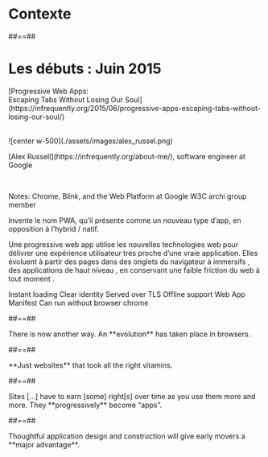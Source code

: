 <!-- .slide: class="transition-white sfeir-bg-blue" -->

# Contexte

##==##

# Les débuts : Juin 2015

<p class="center">
[Progressive Web Apps:<br> Escaping Tabs Without Losing Our Soul](https://infrequently.org/2015/06/progressive-apps-escaping-tabs-without-losing-our-soul/)
</p>

<br>
![center w-500](./assets/images/alex_russel.png)
<br>
<p class="center">
[Alex Russell](https://infrequently.org/about-me/), software engineer at Google
</p>

<br>

Notes:
Chrome, Blink, and the Web Platform at Google
W3C archi group member

Invente le nom PWA, qu’il présente comme un nouveau type d’app, en opposition à l’hybrid / natif.

Une progressive web app utilise les nouvelles technologies web pour délivrer une expérience utilisateur très proche d’une vraie application. Elles évoluent à partir des pages dans des onglets du navigateur à immersifs , des applications de haut niveau , en conservant une faible friction du web à tout moment .

Instant loading
Clear identity
Served over TLS
Offline support
Web App Manifest
Can run without browser chrome

##==##

<!-- .slide: class="quote" -->

<p class="quotation center">
There is now another way. An **evolution** has taken place in browsers.
</p>

##==##

<!-- .slide: class="quote" -->

<p class="quotation">
**Just websites** that took all the right vitamins.
</p>

##==##

<!-- .slide: class="quote" -->

<p class="quotation">
Sites [...] have to earn [some] right[s] over time as you use them more and more. They **progressively** become “apps”.
</p>

##==##

<!-- .slide: class="quote" -->

<p class="quotation">
Thoughtful application design and construction will give early movers a **major advantage**.
</p>
